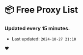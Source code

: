 # :package: Free Proxy List
### Updated every 15 minutes.

- Last updated: `2024-10-27 21:10`

:heart:
